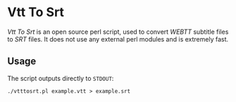 # Vtt To Srt

*Vtt To Srt* is an open source perl script, used to convert *WEBTT* subtitle files to *SRT* files. It does not use any external perl modules and is extremely fast.

## Usage
The script outputs directly to `STDOUT`:

    ./vtttosrt.pl example.vtt > example.srt
